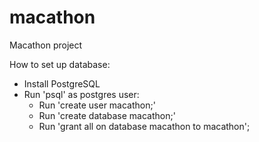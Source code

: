 macathon
========

Macathon project

How to set up database:

- Install PostgreSQL
- Run 'psql' as postgres user:
	- Run 'create user macathon;'
	- Run 'create database macathon;'
	- Run 'grant all on database macathon to macathon';
